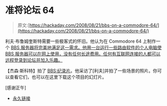 # 准将论坛 64

> 原文:[https://hackaday.com/2008/08/21/bbs-on-a-commodore-64/](https://hackaday.com/2008/08/21/bbs-on-a-commodore-64/)

利夫·布鲁姆奎斯特需要一些极客式的怀旧。他认为在 Commodore 64 上制作一个 [BBS 服务器将完美地满足这一需求。他用一台运行一些路由软件的个人电脑使 BBS 服务器可以在网上使用，没有任何长途费用。任何有互联网连接的人都可以远程登录到论坛并加入乐趣。](http://home.ica.net/%7Eleifb/bbs/)

【杰森·斯科特】拍了 [BBS:纪录片](http://www.bbsdocumentary.com/)。他采访了[利夫]并拍了一些场景的照片。你可以查看它们，也可以在这里下载这个项目的幻灯片。

[感谢正午]

*   [永久链接](http://home.ica.net/~leifb/bbs/)